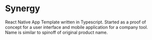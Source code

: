 # Synergy

React Native App Template written in Typescript. Started as a proof of concept for a user interface and mobile application for 
a company tool. Name is similar to spinoff of original product name.
